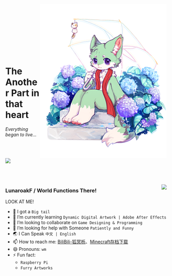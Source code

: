 <img align="right" width="" height="480" position="fixed" src="https://github.com/LunaroakF/LunaroakF/blob/main/0331_1.png"/>  
</br>
<img align="left" width="400" src="https://github-readme-stats.vercel.app/api?username=LunaroakF&hide=contribs,issues&count_private=true&show_icons=true&theme=default"/>  
</br></br></br></br></br></br></br></br>

# The Another Part in that heart  
*Everything began to live...*  


</br>

</br></br></br></br></br>


<img align="right" src="https://github-readme-stats.vercel.app/api/top-langs/?username=LunaroakF&show_icons=true&theme=default" />

### LunaroakF / World Functions There!  

<!--**LunaroakF/LunaroakF** is a ✨ _special_ ✨ repository because its `README.md` (this file) appears on your GitHub profile.!-->

LOOK AT ME!
- 🐾 I got a `Big tail`
- 🌱 I’m currently learning `Dynamic Digital Artwork | Adobe After Effects`
- 🔎 I’m looking to collaborate on `Game Designing & Programming`
- 🤔 I’m looking for help with Someone `Patiently and Funny`
- 🌏 I Can Speak `中文 | English`
- 📫 How to reach me: [BiliBili-狐冥栎](https://space.bilibili.com/23503032)、[Minecraft存档下载](https://lunaroakf.gitee.io/minecraftsaves)
- 😄 Pronouns: `wm`
- ⚡ Fun fact:  
  - `Raspberry Pi`
  - `Furry Artworks`

<!--
```
pi@raspberrypi:java -Xmx1024M -Xms1024M -jar start.jar nogui
[23:15:41] [Server thread/INFO]: Starting minecraft server version 1.7.10
[23:15:41] [Server thread/WARN]: To start the server with more ram, launch it as "java -Xmx1024M -Xms1024M -jar minecraft_server.jar"
[23:15:41] [Server thread/INFO]: Loading properties
[23:15:41] [Server thread/INFO]: Default game type: SURVIVAL
[23:15:41] [Server thread/INFO]: Generating keypair
[23:15:41] [Server thread/INFO]: Starting Minecraft server on *:25565
......
[23:15:52] [Server thread/INFO]: Preparing spawn area: 95%
[23:15:52] [Server thread/INFO]: Done (11.4514s)! For help, type "help" or "?"
[23:16:13] [Server thread/WARN]: Can't keep up! Did the system time change, or is the server overloaded? Running 3083ms behind, skipping 61 tick(s)
[23:16:13] [Server thread/INFO]: Stopping server
[23:16:13] [Server thread/INFO]: Saving players
[23:16:13] [Server thread/INFO]: Saving worlds
[23:16:13] [Server thread/INFO]: Saving chunks for level 'world'/Overworld
[23:16:13] [Server thread/INFO]: Saving chunks for level 'world'/Nether
[23:16:13] [Server thread/INFO]: Saving chunks for level 'world'/The End
[23:16:13] [Server Shutdown Thread/INFO]: Stopping server
pi@raspberrypi:
```
--!>
